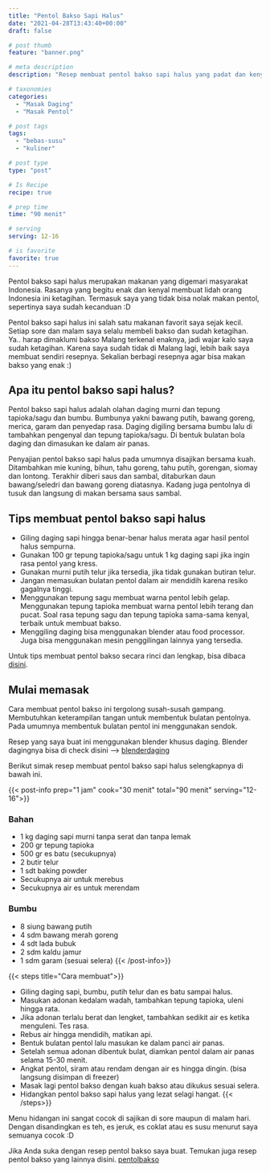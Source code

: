 ```yaml
---
title: "Pentol Bakso Sapi Halus"
date: "2021-04-28T13:43:40+00:00"
draft: false

# post thumb
feature: "banner.png"

# meta description
description: "Resep membuat pentol bakso sapi halus yang padat dan kenyal. Rasanya begitu lezat dan menggoda selera."

# taxonomies
categories:
  - "Masak Daging"
  - "Masak Pentol"

# post tags
tags:
  - "bebas-susu"
  - "kuliner"

# post type
type: "post"

# Is Recipe
recipe: true

# prep time
time: "90 menit"

# serving
serving: 12-16

# is favorite
favorite: true
---
```

Pentol bakso sapi halus merupakan makanan yang digemari masyarakat Indonesia. Rasanya yang begitu enak dan kenyal membuat lidah orang Indonesia ini ketagihan. Termasuk saya yang tidak bisa nolak makan pentol, sepertinya saya sudah kecanduan :D

Pentol bakso sapi halus ini salah satu makanan favorit saya sejak kecil. Setiap sore dan malam saya selalu membeli bakso dan sudah ketagihan. Ya.. harap dimaklumi bakso Malang terkenal enaknya, jadi wajar kalo saya sudah ketagihan. Karena saya sudah tidak di Malang lagi, lebih baik saya membuat sendiri resepnya. Sekalian berbagi resepnya agar bisa makan bakso yang enak :)

## Apa itu pentol bakso sapi halus?

Pentol bakso sapi halus adalah olahan daging murni dan tepung tapioka/sagu dan bumbu. Bumbunya yakni bawang putih, bawang goreng, merica, garam dan penyedap rasa. Daging digiling bersama bumbu lalu di tambahkan pengenyal dan tepung tapioka/sagu. Di bentuk bulatan bola daging dan dimasukan ke dalam air panas. 

Penyajian pentol bakso sapi halus pada umumnya disajikan bersama kuah. Ditambahkan mie kuning, bihun, tahu goreng, tahu putih, gorengan, siomay dan lontong. Terakhir diberi saus dan sambal, ditaburkan daun bawang/seledri dan bawang goreng diatasnya. Kadang juga pentolnya di tusuk dan langsung di makan bersama saus sambal.

## Tips membuat pentol bakso sapi halus

- Giling daging sapi hingga benar-benar halus merata agar hasil pentol halus sempurna.
- Gunakan 100 gr tepung tapioka/sagu untuk 1 kg daging sapi jika ingin rasa pentol yang kress.
- Gunakan murni putih telur jika tersedia, jika tidak gunakan butiran telur.
- Jangan memasukan bulatan pentol dalam air mendidih karena resiko gagalnya tinggi.
- Menggunakan tepung sagu membuat warna pentol lebih gelap. Menggunakan tepung tapioka membuat warna pentol lebih terang dan pucat. Soal rasa tepung sagu dan tepung tapioka sama-sama kenyal, terbaik untuk membuat bakso.
- Menggiling daging bisa menggunakan blender atau food processor. Juga bisa menggunakan mesin penggilingan lainnya yang tersedia.

Untuk tips membuat pentol bakso secara rinci dan lengkap, bisa dibaca [disini](/artikel/10-tips-membuat-pentol-bakso/).

## Mulai memasak

Cara membuat pentol bakso ini tergolong susah-susah gampang. Membutuhkan keterampilan tangan untuk membentuk bulatan pentolnya. Pada umumnya membentuk bulatan pentol ini menggunakan sendok.

Resep yang saya buat ini menggunakan blender khusus daging. Blender dagingnya bisa di check disini --> [blenderdaging](https://s.click.aliexpress.com/e/_Arlt0r)

Berikut simak resep membuat pentol bakso sapi halus selengkapnya di bawah ini.

{{< post-info prep="1 jam" cook="30 menit" total="90 menit" serving="12-16">}}

### Bahan

-   1 kg daging sapi murni tanpa serat dan tanpa lemak
-   200 gr tepung tapioka
-   500 gr es batu (secukupnya)
-   2 butir telur
-   1 sdt baking powder
-   Secukupnya air untuk merebus
-   Secukupnya air es untuk merendam

### Bumbu

-   8 siung bawang putih
-   4 sdm bawang merah goreng
-   4 sdt lada bubuk
-   2 sdm kaldu jamur
-   1 sdm garam (sesuai selera)
{{< /post-info>}}

{{< steps title="Cara membuat">}}
- Giling daging sapi, bumbu, putih telur dan es batu sampai halus.
- Masukan adonan kedalam wadah, tambahkan tepung tapioka, uleni hingga rata. 
- Jika adonan terlalu berat dan lengket, tambahkan sedikit air es ketika menguleni. Tes rasa.
- Rebus air hingga mendidih, matikan api.
- Bentuk bulatan pentol lalu masukan ke dalam panci air panas. 
- Setelah semua adonan dibentuk bulat, diamkan pentol dalam air panas selama 15-30 menit.
- Angkat pentol, siram atau rendam dengan air es hingga dingin. (bisa langsung disimpan di freezer)
- Masak lagi pentol bakso dengan kuah bakso atau dikukus sesuai selera.
- Hidangkan pentol bakso sapi halus yang lezat selagi hangat.
{{< /steps>}}

Menu hidangan ini sangat cocok di sajikan di sore maupun di malam hari. Dengan disandingkan es teh, es jeruk, es coklat atau es susu menurut saya semuanya cocok :D

Jika Anda suka dengan resep pentol bakso saya buat. Temukan juga resep pentol bakso yang lainnya disini. [pentolbakso](/categories/masak-pentol/)